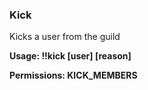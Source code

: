 ### Kick

Kicks a user from the guild

**Usage: !!kick \[user\] \[reason\]**

**Permissions: KICK\_MEMBERS**



